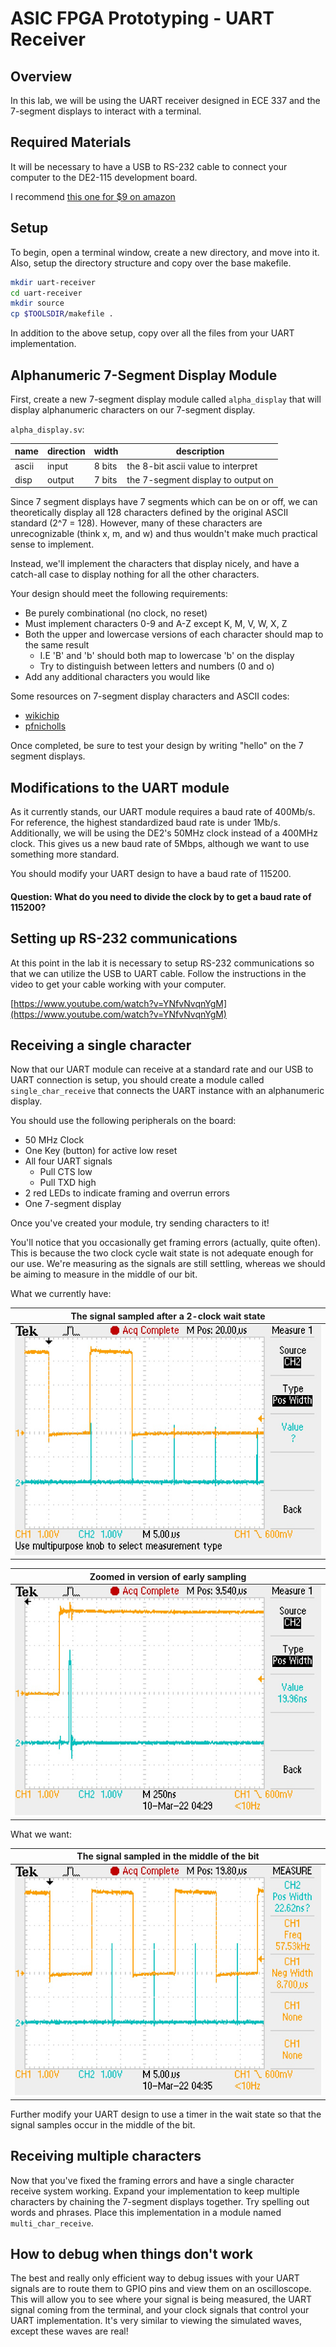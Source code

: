 # ASIC FPGA Prototyping - UART Receiver

## Overview
In this lab, we will be using the UART receiver designed in ECE 337 and the 7-segment displays to interact with a terminal.

## Required Materials
It will be necessary to have a USB to RS-232 cable to connect your computer to the DE2-115 development board.

I recommend [this one for \$9 on amazon](https://www.amazon.com/gp/product/B0753HBT12/ref=ppx_yo_dt_b_asin_title_o00_s00?ie=UTF8&psc=1)

## Setup
To begin, open a terminal window, create a new directory, and move into it. Also, setup the directory structure and copy over the base makefile.

```bash
mkdir uart-receiver
cd uart-receiver
mkdir source
cp $TOOLSDIR/makefile .
```

In addition to the above setup, copy over all the files from your UART implementation.

## Alphanumeric 7-Segment Display Module
First, create a new 7-segment display module called `alpha_display` that will display alphanumeric characters on our 7-segment display.

`alpha_display.sv`:

| name | direction | width | description |
| ---- | ---- | ---- | ---- |
| ascii | input | 8 bits | the 8-bit ascii value to interpret |
| disp | output | 7 bits | the 7-segment display to output on |

Since 7 segment displays have 7 segments which can be on or off, we can theoretically display all 128 characters defined by the original ASCII standard (2^7 = 128). However, many of these characters are unrecognizable (think x, m, and w) and thus wouldn't make much practical sense to implement.

Instead, we'll implement the characters that display nicely, and have a catch-all case to display nothing for all the other characters.

Your design should meet the following requirements:

- Be purely combinational (no clock, no reset)
- Must implement characters 0-9 and A-Z except K, M, V, W, X, Z
- Both the upper and lowercase versions of each character should map to the same result
    - I.E 'B' and 'b' should both map to lowercase 'b' on the display
    - Try to distinguish between letters and numbers (0 and o)
- Add any additional characters you would like

Some resources on 7-segment display characters and ASCII codes:

 - [wikichip](https://en.wikichip.org/wiki/seven-segment_display/representing_letters)
 - [pfnicholls](http://pfnicholls.com/Electronics/LEDDisplays.html)

Once completed, be sure to test your design by writing "hello" on the 7 segment displays.

## Modifications to the UART module
As it currently stands, our UART module requires a baud rate of 400Mb/s. For reference, the highest standardized baud rate is under 1Mb/s. Additionally, we will be using the DE2's 50MHz clock instead of a 400MHz clock. This gives us a new baud rate of 5Mbps, although we want to use something more standard.

You should modify your UART design to have a baud rate of 115200. 

#### **Question:** What do you need to divide the clock by to get a baud rate of 115200?

## Setting up RS-232 communications

At this point in the lab it is necessary to setup RS-232 communications so that we can utilize the USB to UART cable. Follow the instructions in the video to get your cable working with your computer. 

[https://www.youtube.com/watch?v=YNfvNvqnYgM](https://www.youtube.com/watch?v=YNfvNvqnYgM)

## Receiving a single character

Now that our UART module can receive at a standard rate and our USB to UART connection is setup, you should create a module called `single_char_receive` that connects the UART instance with an alphanumeric display.

You should use the following peripherals on the board:

- 50 MHz Clock
- One Key (button) for active low reset
- All four UART signals
    - Pull CTS low
    - Pull TXD high
- 2 red LEDs to indicate framing and overrun errors
- One 7-segment display

Once you've created your module, try sending characters to it!

You'll notice that you occasionally get framing errors (actually, quite often). This is because the two clock cycle wait state is not adequate enough for our use. We're measuring as the signals are still settling, whereas we should be aiming to measure in the middle of our bit.

What we currently have:

| The signal sampled after a 2-clock wait state |
| ---- |
| ![Bad sampling time](./img/bad_sample.jpg) |

| Zoomed in version of early sampling |
| ---- |
| ![Bad sampling time - zoomed](./img/bad_sample_zoom.jpg) |

What we want:

| The signal sampled in the middle of the bit |
| ---- |
| ![Bits properly sampled](./img/good_sample.jpg)

Further modify your UART design to use a timer in the wait state so that the signal samples occur in the middle of the bit.


## Receiving multiple characters
Now that you've fixed the framing errors and have a single character receive system working. Expand your implementation to keep multiple characters by chaining the 7-segment displays together. Try spelling out words and phrases. Place this implementation in a module named `multi_char_receive`.

## How to debug when things don't work
The best and really only efficient way to debug issues with your UART signals are to route them to GPIO pins and view them on an oscilloscope. This will allow you to see where your signal is being measured, the UART signal coming from the terminal, and your clock signals that control your UART implementation. It's very similar to viewing the simulated waves, except these waves are real!